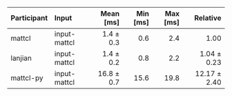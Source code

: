 | Participant | Input | Mean [ms] | Min [ms] | Max [ms] | Relative |
|:---|:---|---:|---:|---:|---:|
| mattcl | input-mattcl | 1.4 ± 0.3 | 0.6 | 2.4 | 1.00 |
| lanjian | input-mattcl | 1.4 ± 0.2 | 0.8 | 2.2 | 1.04 ± 0.23 |
| mattcl-py | input-mattcl | 16.8 ± 0.7 | 15.6 | 19.8 | 12.17 ± 2.40 |
